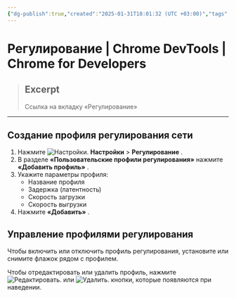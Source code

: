 ```yaml
---
{"dg-publish":true,"created":"2025-01-31T18:01:32 (UTC +03:00)","tags":[],"source":"https://developer.chrome.com/docs/devtools/settings/throttling?hl=ru","author":"Sofia Emelianova","permalink":"/proekty/extentions/dev-tools/throttling/","dgPassFrontmatter":true}
---
```



# Регулирование  |  Chrome DevTools  |  Chrome for Developers

> ## Excerpt
> Ссылка на вкладку «Регулирование»

---

## Создание профиля регулирования сети

1.  Нажмите ![Настройки.](https://developer.chrome.com/static/docs/devtools/settings/throttling/image/settings-fe10fff820da1.svg?hl=ru) **Настройки** > **Регулирование** .
2.  В разделе **«Пользовательские профили регулирования»** нажмите **«Добавить профиль»** .
3.  Укажите параметры профиля:
    -   Название профиля
    -   Задержка (латентность)
    -   Скорость загрузки
    -   Скорость выгрузки
4.  Нажмите **«Добавить»** .

## Управление профилями регулирования

Чтобы включить или отключить профиль регулирования, установите или снимите флажок рядом с профилем.

Чтобы отредактировать или удалить профиль, нажмите ![Редактировать.](https://developer.chrome.com/static/docs/devtools/settings/throttling/image/edit-d25d9730bde2.svg?hl=ru) или ![Удалить.](https://developer.chrome.com/static/docs/devtools/settings/throttling/image/delete-8c3239e3e9006.svg?hl=ru) кнопки, которые появляются при наведении. 